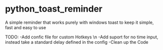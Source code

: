 # python_toast_reminder
A simple reminder that works purely with windows toast to keep it simple, fast and easy to use

TODO:
-Add confic file for custom Hotkeys \n
-Add suport for no time input, instead take a standard delay defined in the config
-Clean up the Code

